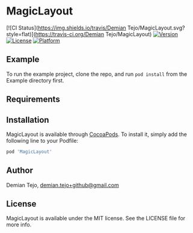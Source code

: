 # MagicLayout

[![CI Status](https://img.shields.io/travis/Demian Tejo/MagicLayout.svg?style=flat)](https://travis-ci.org/Demian Tejo/MagicLayout)
[![Version](https://img.shields.io/cocoapods/v/MagicLayout.svg?style=flat)](https://cocoapods.org/pods/MagicLayout)
[![License](https://img.shields.io/cocoapods/l/MagicLayout.svg?style=flat)](https://cocoapods.org/pods/MagicLayout)
[![Platform](https://img.shields.io/cocoapods/p/MagicLayout.svg?style=flat)](https://cocoapods.org/pods/MagicLayout)

## Example

To run the example project, clone the repo, and run `pod install` from the Example directory first.

## Requirements

## Installation

MagicLayout is available through [CocoaPods](https://cocoapods.org). To install
it, simply add the following line to your Podfile:

```ruby
pod 'MagicLayout'
```

## Author

Demian Tejo, demian.tejo+github@gmail.com

## License

MagicLayout is available under the MIT license. See the LICENSE file for more info.
